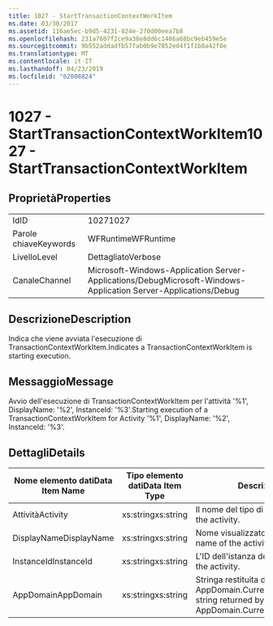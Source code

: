 ```yaml
---
title: 1027 - StartTransactionContextWorkItem
ms.date: 03/30/2017
ms.assetid: 116ae5ec-b9d5-4231-824e-270d00eea7b8
ms.openlocfilehash: 231a7607f2ce9a38e8dd6c1486a68bc9eb459e5e
ms.sourcegitcommit: 9b552addadfb57fab0b9e7852ed4f1f1b8a42f8e
ms.translationtype: MT
ms.contentlocale: it-IT
ms.lasthandoff: 04/23/2019
ms.locfileid: "62008824"
---
```

# <a name="1027---starttransactioncontextworkitem"></a><span data-ttu-id="fc0ee-102">1027 - StartTransactionContextWorkItem</span><span class="sxs-lookup"><span data-stu-id="fc0ee-102">1027 - StartTransactionContextWorkItem</span></span>
## <a name="properties"></a><span data-ttu-id="fc0ee-103">Proprietà</span><span class="sxs-lookup"><span data-stu-id="fc0ee-103">Properties</span></span>  
  
|||  
|-|-|  
|<span data-ttu-id="fc0ee-104">Id</span><span class="sxs-lookup"><span data-stu-id="fc0ee-104">ID</span></span>|<span data-ttu-id="fc0ee-105">1027</span><span class="sxs-lookup"><span data-stu-id="fc0ee-105">1027</span></span>|  
|<span data-ttu-id="fc0ee-106">Parole chiave</span><span class="sxs-lookup"><span data-stu-id="fc0ee-106">Keywords</span></span>|<span data-ttu-id="fc0ee-107">WFRuntime</span><span class="sxs-lookup"><span data-stu-id="fc0ee-107">WFRuntime</span></span>|  
|<span data-ttu-id="fc0ee-108">Livello</span><span class="sxs-lookup"><span data-stu-id="fc0ee-108">Level</span></span>|<span data-ttu-id="fc0ee-109">Dettagliato</span><span class="sxs-lookup"><span data-stu-id="fc0ee-109">Verbose</span></span>|  
|<span data-ttu-id="fc0ee-110">Canale</span><span class="sxs-lookup"><span data-stu-id="fc0ee-110">Channel</span></span>|<span data-ttu-id="fc0ee-111">Microsoft-Windows-Application Server-Applications/Debug</span><span class="sxs-lookup"><span data-stu-id="fc0ee-111">Microsoft-Windows-Application Server-Applications/Debug</span></span>|  
  
## <a name="description"></a><span data-ttu-id="fc0ee-112">Descrizione</span><span class="sxs-lookup"><span data-stu-id="fc0ee-112">Description</span></span>  
 <span data-ttu-id="fc0ee-113">Indica che viene avviata l'esecuzione di TransactionContextWorkItem.</span><span class="sxs-lookup"><span data-stu-id="fc0ee-113">Indicates a TransactionContextWorkItem is starting execution.</span></span>  
  
## <a name="message"></a><span data-ttu-id="fc0ee-114">Messaggio</span><span class="sxs-lookup"><span data-stu-id="fc0ee-114">Message</span></span>  
 <span data-ttu-id="fc0ee-115">Avvio dell'esecuzione di TransactionContextWorkItem per l'attività '%1', DisplayName: '%2', InstanceId: '%3'.</span><span class="sxs-lookup"><span data-stu-id="fc0ee-115">Starting execution of a TransactionContextWorkItem for Activity '%1', DisplayName: '%2', InstanceId: '%3'.</span></span>  
  
## <a name="details"></a><span data-ttu-id="fc0ee-116">Dettagli</span><span class="sxs-lookup"><span data-stu-id="fc0ee-116">Details</span></span>  
  
|<span data-ttu-id="fc0ee-117">Nome elemento dati</span><span class="sxs-lookup"><span data-stu-id="fc0ee-117">Data Item Name</span></span>|<span data-ttu-id="fc0ee-118">Tipo elemento dati</span><span class="sxs-lookup"><span data-stu-id="fc0ee-118">Data Item Type</span></span>|<span data-ttu-id="fc0ee-119">Descrizione</span><span class="sxs-lookup"><span data-stu-id="fc0ee-119">Description</span></span>|  
|--------------------|--------------------|-----------------|  
|<span data-ttu-id="fc0ee-120">Attività</span><span class="sxs-lookup"><span data-stu-id="fc0ee-120">Activity</span></span>|<span data-ttu-id="fc0ee-121">xs:string</span><span class="sxs-lookup"><span data-stu-id="fc0ee-121">xs:string</span></span>|<span data-ttu-id="fc0ee-122">Il nome del tipo di attività.</span><span class="sxs-lookup"><span data-stu-id="fc0ee-122">The type name of the activity.</span></span>|  
|<span data-ttu-id="fc0ee-123">DisplayName</span><span class="sxs-lookup"><span data-stu-id="fc0ee-123">DisplayName</span></span>|<span data-ttu-id="fc0ee-124">xs:string</span><span class="sxs-lookup"><span data-stu-id="fc0ee-124">xs:string</span></span>|<span data-ttu-id="fc0ee-125">Nome visualizzato dell'attività.</span><span class="sxs-lookup"><span data-stu-id="fc0ee-125">The display name of the activity.</span></span>|  
|<span data-ttu-id="fc0ee-126">InstanceId</span><span class="sxs-lookup"><span data-stu-id="fc0ee-126">InstanceId</span></span>|<span data-ttu-id="fc0ee-127">xs:string</span><span class="sxs-lookup"><span data-stu-id="fc0ee-127">xs:string</span></span>|<span data-ttu-id="fc0ee-128">L'ID dell'istanza dell'attività.</span><span class="sxs-lookup"><span data-stu-id="fc0ee-128">The instance id of the activity.</span></span>|  
|<span data-ttu-id="fc0ee-129">AppDomain</span><span class="sxs-lookup"><span data-stu-id="fc0ee-129">AppDomain</span></span>|<span data-ttu-id="fc0ee-130">xs:string</span><span class="sxs-lookup"><span data-stu-id="fc0ee-130">xs:string</span></span>|<span data-ttu-id="fc0ee-131">Stringa restituita da AppDomain.CurrentDomain.FriendlyName.</span><span class="sxs-lookup"><span data-stu-id="fc0ee-131">The string returned by AppDomain.CurrentDomain.FriendlyName.</span></span>|
